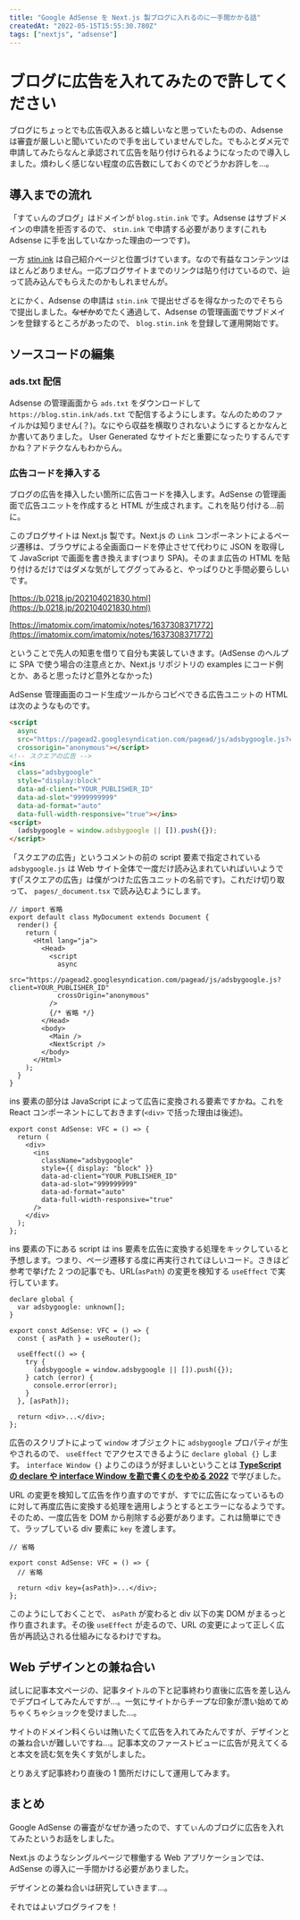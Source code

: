 ```yaml
---
title: "Google AdSense を Next.js 製ブログに入れるのに一手間かかる話"
createdAt: "2022-05-15T15:55:30.780Z"
tags: ["nextjs", "adsense"]
---
```


# ブログに広告を入れてみたので許してください

ブログにちょっとでも広告収入あると嬉しいなと思っていたものの、Adsense は審査が厳しいと聞いていたので手を出していませんでした。でもふとダメ元で申請してみたらなんと承認されて広告を貼り付けられるようになったので導入しました。煩わしく感じない程度の広告数にしておくのでどうかお許しを…。

## 導入までの流れ

「すてぃんのブログ」はドメインが `blog.stin.ink` です。Adsense はサブドメインの申請を拒否するので、 `stin.ink` で申請する必要があります(これも Adsense に手を出していなかった理由の一つです)。

一方 [stin.ink](https://stin.ink) は自己紹介ページと位置づけています。なので有益なコンテンツはほとんどありません。一応ブログサイトまでのリンクは貼り付けているので、辿って読み込んでもらえたのかもしれませんが。

とにかく、Adsense の申請は `stin.ink` で提出せざるを得なかったのでそちらで提出しました。~~なぜか~~めでたく通過して、Adsense の管理画面でサブドメインを登録するところがあったので、 `blog.stin.ink` を登録して運用開始です。

## ソースコードの編集

### ads.txt 配信

Adsense の管理画面から `ads.txt` をダウンロードして `https://blog.stin.ink/ads.txt` で配信するようにします。なんのためのファイルかは知りません(？)。なにやら収益を横取りされないようにするとかなんとか書いてありました。 User Generated なサイトだと重要になったりするんですかね？アドテクなんもわからん。

### 広告コードを挿入する

ブログの広告を挿入したい箇所に広告コードを挿入します。AdSense の管理画面で広告ユニットを作成すると HTML が生成されます。これを貼り付ける…前に。

このブログサイトは Next.js 製です。Next.js の `Link` コンポーネントによるページ遷移は、ブラウザによる全画面ロードを停止させて代わりに JSON を取得して JavaScript で画面を書き換えます(つまり SPA)。そのまま広告の HTML を貼り付けるだけではダメな気がしてググってみると、やっぱりひと手間必要らしいです。

[https://b.0218.jp/202104021830.html](https://b.0218.jp/202104021830.html)

[https://imatomix.com/imatomix/notes/1637308371772](https://imatomix.com/imatomix/notes/1637308371772)

ということで先人の知恵を借りて自分も実装していきます。(AdSense のヘルプに SPA で使う場合の注意点とか、Next.js リポジトリの examples にコード例とか、あると思ったけど意外となかった)

AdSense 管理画面のコード生成ツールからコピペできる広告ユニットの HTML は次のようなものです。

```html
<script
  async
  src="https://pagead2.googlesyndication.com/pagead/js/adsbygoogle.js?client=YOUR_PUBLISHER_ID"
  crossorigin="anonymous"></script>
<!-- スクエアの広告 -->
<ins
  class="adsbygoogle"
  style="display:block"
  data-ad-client="YOUR_PUBLISHER_ID"
  data-ad-slot="9999999999"
  data-ad-format="auto"
  data-full-width-responsive="true"></ins>
<script>
  (adsbygoogle = window.adsbygoogle || []).push({});
</script>
```

「スクエアの広告」というコメントの前の script 要素で指定されている `adsbygoogle.js` は Web サイト全体で一度だけ読み込まれていればいいようです(「スクエアの広告」は僕がつけた広告ユニットの名前です)。これだけ切り取って、 `pages/_document.tsx` で読み込むようにします。

```tsx
// import 省略
export default class MyDocument extends Document {
  render() {
    return (
      <Html lang="ja">
        <Head>
          <script
            async
            src="https://pagead2.googlesyndication.com/pagead/js/adsbygoogle.js?client=YOUR_PUBLISHER_ID"
            crossOrigin="anonymous"
          />
          {/* 省略 */}
        </Head>
        <body>
          <Main />
          <NextScript />
        </body>
      </Html>
    );
  }
}
```

ins 要素の部分は JavaScript によって広告に変換される要素ですかね。これを React コンポーネントにしておきます(`<div>` で括った理由は後述)。

```tsx
export const AdSense: VFC = () => {
  return (
    <div>
      <ins
        className="adsbygoogle"
        style={{ display: "block" }}
        data-ad-client="YOUR_PUBLISHER_ID"
        data-ad-slot="999999999"
        data-ad-format="auto"
        data-full-width-responsive="true"
      />
    </div>
  );
};
```

ins 要素の下にある script は ins 要素を広告に変換する処理をキックしていると予想します。つまり、ページ遷移する度に再実行されてほしいコード。さきほど参考で挙げた 2 つの記事でも、URL(`asPath`) の変更を検知する `useEffect` で実行しています。

```tsx
declare global {
  var adsbygoogle: unknown[];
}

export const AdSense: VFC = () => {
  const { asPath } = useRouter();

  useEffect(() => {
    try {
      (adsbygoogle = window.adsbygoogle || []).push({});
    } catch (error) {
      console.error(error);
    }
  }, [asPath]);

  return <div>...</div>;
};
```

広告のスクリプトによって `window` オブジェクトに `adsbygoogle` プロパティが生やされるので、 `useEffect` でアクセスできるように `declare global {}` します。 `interface Window {}` よりこのほうが好ましいということは **[TypeScript の declare や interface Window を勘で書くのをやめる 2022](https://zenn.dev/qnighy/articles/9c4ce0f1b68350)** で学びました。

URL の変更を検知して広告を作り直すのですが、すでに広告になっているものに対して再度広告に変換する処理を適用しようとするとエラーになるようです。そのため、一度広告を DOM から削除する必要があります。これは簡単にできて、ラップしている div 要素に `key` を渡します。

```tsx
// 省略

export const AdSense: VFC = () => {
  // 省略

  return <div key={asPath}>...</div>;
};
```

このようにしておくことで、 `asPath` が変わると div 以下の実 DOM がまるっと作り直されます。その後 `useEffect` が走るので、URL の変更によって正しく広告が再読込される仕組みになるわけですね。

## Web デザインとの兼ね合い

試しに記事本文ページの、記事タイトルの下と記事終わり直後に広告を差し込んでデプロイしてみたんですが…。一気にサイトからチープな印象が漂い始めてめちゃくちゃショックを受けました…。

サイトのドメイン料くらいは賄いたくて広告を入れてみたんですが、デザインとの兼ね合いが難しいですね…。記事本文のファーストビューに広告が見えてくると本文を読む気を失くす気がしました。

とりあえず記事終わり直後の 1 箇所だけにして運用してみます。

## まとめ

Google AdSense の審査がなぜか通ったので、すてぃんのブログに広告を入れてみたというお話をしました。

Next.js のようなシングルページで稼働する Web アプリケーションでは、AdSense の導入に一手間かける必要がありました。

デザインとの兼ね合いは研究していきます…。

それではよいブログライフを！
